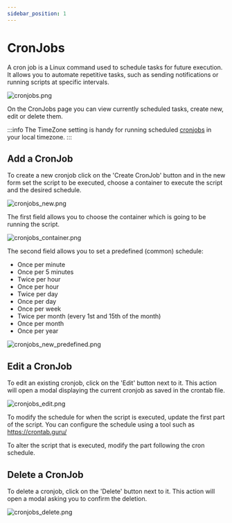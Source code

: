 ```yaml
---
sidebar_position: 1
---
```


# CronJobs

A cron job is a Linux command used to schedule tasks for future execution. It allows you to automate repetitive tasks, such as sending notifications or running scripts at specific intervals.

![cronjobs.png](/img/panel/v2/cronjobsmain.png)

On the CronJobs page you can view currently scheduled tasks, create new, edit or delete them.

:::info
The TimeZone setting is handy for running scheduled [cronjobs](/docs/panel/advanced/cronjobs) in your local timezone.
:::


## Add a CronJob

To create a new cronjob click on the 'Create CronJob' button and in the new form set the script to be executed, choose a container to execute the script and the desired schedule.

![cronjobs_new.png](/img/panel/v2/cronjobs.png)

The first field allows you to choose the container which is going to be running the script.

![cronjobs_container.png](/img/panel/v2/cronjobs_container.png)

The second field allows you to set a predefined (common) schedule:

- Once per minute
- Once per 5 minutes
- Twice per hour 
- Once per hour
- Twice per day
- Once per day
- Once per week
- Twice per month (every 1st and 15th of the month)
- Once per month
- Once per year

![cronjobs_new_predefined.png](/img/panel/v2/cronjobs_common.png)


## Edit a CronJob

To edit an existing cronjob, click on the 'Edit' button next to it. This action will open a modal displaying the current cronjob as saved in the crontab file.

![cronjobs_edit.png](/img/panel/v1/advanced/cronjobs_edit.png)

To modify the schedule for when the script is executed, update the first part of the script. You can configure the schedule using a tool such as https://crontab.guru/

To alter the script that is executed, modify the part following the cron schedule.

## Delete a CronJob

To delete a cronjob, click on the 'Delete' button next to it. This action will open a modal asking you to confirm the deletion.

![cronjobs_delete.png](/img/panel/v1/advanced/cronjobs_delete.png)
